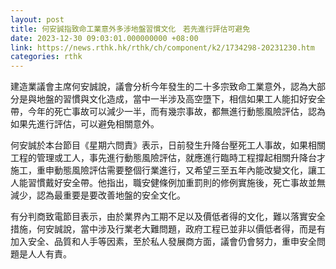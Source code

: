 ```yaml
---
layout: post
title: 何安誠指致命工業意外多涉地盤習慣文化　若先進行評估可避免
date: 2023-12-30 09:03:01.000000000 +08:00
link: https://news.rthk.hk/rthk/ch/component/k2/1734298-20231230.htm
categories: rthk
---
```


建造業議會主席何安誠說，議會分析今年發生的二十多宗致命工業意外，認為大部分是與地盤的習慣與文化造成，當中一半涉及高空墮下，相信如果工人能扣好安全帶，今年的死亡事故可以減少一半，而有幾宗事故，都無進行動態風險評估，認為如果先進行評估，可以避免相關意外。

何安誠於本台節目《星期六問責》表示，日前發生升降台壓死工人事故，如果相關工程的管理或工人，事先進行動態風險評估，就應進行臨時工程撐起相關升降台才施工，重申動態風險評估需要整個行業進行，又希望三至五年內能改變文化，讓工人能習慣戴好安全帶。他指出，職安健條例加重罰則的修例實施後，死亡事故並無減少，認為最重要是要改善地盤的安全文化。

有分判商致電節目表示，由於業界內工期不足以及價低者得的文化，難以落實安全措施，何安誠說，當中涉及行業老大難問題，政府工程已並非以價低者得，而是有加入安全、品質和人手等因素，至於私人發展商方面，議會仍會努力，重申安全問題是人人有責。
